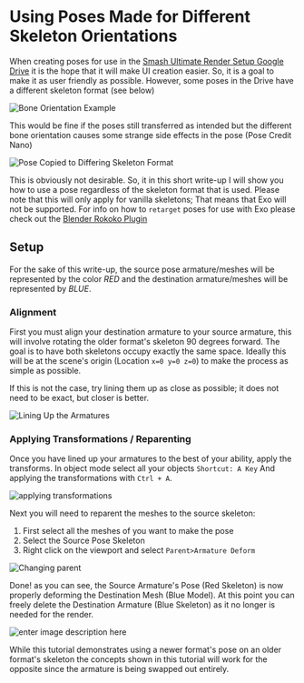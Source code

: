 # Using Poses Made for Different Skeleton Orientations

When creating poses for use in the [Smash Ultimate Render Setup Google Drive](https://twitter.com/LN_310/status/1560758532546433025?s=20&t=dDclxKbZIDaFh1PgzoGYow) it is the hope that it will make UI creation easier. So, it is a goal to make it as user friendly as possible. However, some poses in the Drive have a different skeleton format (see below)

![Bone Orientation Example](https://i.imgur.com/tKQElP3.png)

This would be fine if the poses still transferred as intended but the different bone orientation causes some strange side effects in the pose (Pose Credit Nano)

![Pose Copied to Differing Skeleton Format](https://i.imgur.com/70rhlk7.png)

This is obviously not desirable. So, it in this short write-up I will show you how to use a pose regardless of the skeleton format that is used. Please note that this will only apply for vanilla skeletons; That means that Exo will not be supported. For info on how to `retarget` poses for use with Exo please check out the [Blender Rokoko Plugin](https://github.com/Rokoko/rokoko-studio-live-blender)

## Setup

For the sake of this write-up, the source pose armature/meshes will be represented by the color *RED* and the destination armature/meshes will be represented by *BLUE*.

### Alignment
First you must align your destination armature to your source armature, this will involve rotating the older format's skeleton 90 degrees forward. The goal is to have both skeletons occupy exactly the same space. Ideally this will be at the scene's origin (Location `x=0 y=0 z=0`) to make the process as simple as possible. 

If this is not the case, try lining them up as close as possible; it does not need to be exact, but closer is better.

![Lining Up the Armatures](https://i.imgur.com/jQaI2sv.png)

### Applying Transformations / Reparenting
Once you have lined up your armatures to the best of your ability, apply the transforms. In object mode select all your objects `Shortcut: A Key` And applying the transformations with `Ctrl + A`. 

![applying transformations](https://i.imgur.com/rGpAkws.png)

Next you will need to reparent the meshes to the source skeleton:
1.	First select all the meshes of you want to make the pose
2.	Select the Source Pose Skeleton
3.	Right click on the viewport and select `Parent>Armature Deform`


![Changing parent](https://i.imgur.com/pLle4ck.png)


Done! as you can see, the Source Armature's Pose (Red Skeleton) is now properly deforming the Destination Mesh (Blue Model). At this point you can freely delete the Destination Armature (Blue Skeleton) as it no longer is needed for the render.


![enter image description here](https://i.imgur.com/xXkSdn5.png)

While this tutorial demonstrates using a newer format's pose on an older format's skeleton the concepts shown in this tutorial will work for the opposite since the armature is being swapped out entirely.
